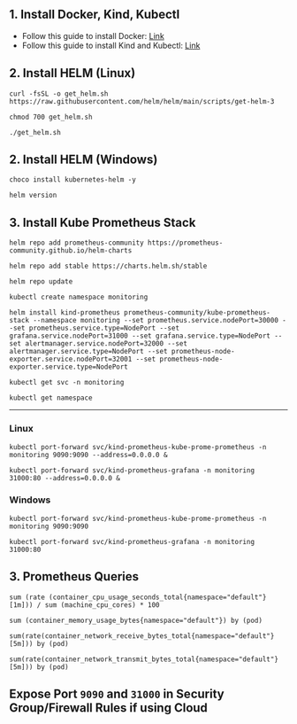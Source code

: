 ## 1. Install Docker, Kind, Kubectl
- Follow this guide to install Docker: [Link](https://github.com/Abhishek-2502/Java_Jenkins_Docker_Setup_Cloud)
- Follow this guide to install Kind and Kubectl: [Link](https://github.com/Abhishek-2502/K8s_Basics/tree/main/KIND_Cluster)

## 2. Install HELM (Linux)

```
curl -fsSL -o get_helm.sh https://raw.githubusercontent.com/helm/helm/main/scripts/get-helm-3
```
```
chmod 700 get_helm.sh
```
```
./get_helm.sh
```

## 2. Install HELM (Windows)

```
choco install kubernetes-helm -y
```
```
helm version
```

## 3. Install Kube Prometheus Stack 

```
helm repo add prometheus-community https://prometheus-community.github.io/helm-charts
```
```
helm repo add stable https://charts.helm.sh/stable
```
```
helm repo update
```
```
kubectl create namespace monitoring
```
```
helm install kind-prometheus prometheus-community/kube-prometheus-stack --namespace monitoring --set prometheus.service.nodePort=30000 --set prometheus.service.type=NodePort --set grafana.service.nodePort=31000 --set grafana.service.type=NodePort --set alertmanager.service.nodePort=32000 --set alertmanager.service.type=NodePort --set prometheus-node-exporter.service.nodePort=32001 --set prometheus-node-exporter.service.type=NodePort
```
```
kubectl get svc -n monitoring
```
```
kubectl get namespace
```

---

### Linux
```
kubectl port-forward svc/kind-prometheus-kube-prome-prometheus -n monitoring 9090:9090 --address=0.0.0.0 &
```
```
kubectl port-forward svc/kind-prometheus-grafana -n monitoring 31000:80 --address=0.0.0.0 &
```

### Windows
```
kubectl port-forward svc/kind-prometheus-kube-prome-prometheus -n monitoring 9090:9090 
```
```
kubectl port-forward svc/kind-prometheus-grafana -n monitoring 31000:80 
```


## 3. Prometheus Queries

```
sum (rate (container_cpu_usage_seconds_total{namespace="default"}[1m])) / sum (machine_cpu_cores) * 100
```
```
sum (container_memory_usage_bytes{namespace="default"}) by (pod)
```
```
sum(rate(container_network_receive_bytes_total{namespace="default"}[5m])) by (pod)
```
```
sum(rate(container_network_transmit_bytes_total{namespace="default"}[5m])) by (pod)
```

## Expose Port `9090` and `31000` in Security Group/Firewall Rules if using Cloud